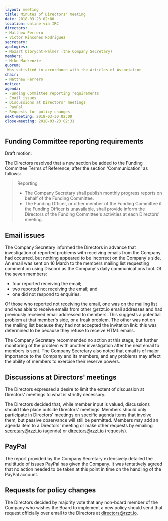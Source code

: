 ```yaml
---
layout: meeting
title: Minutes of Directors' meeting
date: 2018-03-23 02:00
location: online via IRC
directors: 
- Matthew Ferrero
- Victor Rincones Rodriguez
secretary:
apologies:
- Mozart Olbrycht-Palmer (the Company Secretary)
members:
- Mike Mackenzie
quorum:
 Was satisfied in accordance with the Articles of Association
chair:
- Matthew Ferrero
notice:
agenda:
- Funding Committee reporting requirements
- Email issues
- Discussions at Directors' meetings
- PayPal
- Requests for policy changes
next-meeting: 2018-03-30 02:00
close-meeting: 2018-03-23 02:31
---
```


## Funding Committee reporting requirements

Draft motion:

The Directors resolved that a new section be added to the Funding Committee Terms of Reference, after the section 'Communication' as follows:

> Reporting
> - The Company Secretary shall publish monthly progress reports on behalf of the Funding Committee.
> - The Funding Officer, or other member of the Funding Committee if the Funding Officer is unavailable, shall provide inform the Directors of the Funding Committee's activities at each Directors' meeting.

## Email issues

The Company Secretary informed the Directors in advance that investigation of reported problems with receiving emails from the Company had occurred, but nothing appeared to be incorrect on the Company's side. An email was sent on 16 March to the members mailing list requesting comment on using Discord as the Company's daily communications tool. Of the seven members:

- four reported receiving the email;
- two reported not receiving the email; and
- one did not respond to enquiries.

Of those who reported not receiving the email, one was on the mailing list and was able to receive emails from other @rzzt.io email addresses and had previously received email addressed to members. This suggests a potential problem at that member's side, or a freak problem. The other was not on the mailing list because they had not accepted the invitation link: this was determined to be because they refuse to receive HTML emails.

The Company Secretary recommended no action at this stage, but further monitoring of the problem with another investigation after the next email to members is sent. The Company Secretary also noted that email is of major importance to the Company and its members, and any problems may affect the ability of members to exercise their reserve powers.

## Discussions at Directors' meetings

The Directors expressed a desire to limit the extent of discussion at Directors' meetings to what is strictly necessary.

The Directors decided that, while member input is valued, discussions should take place outside Directors' meetings. Members should only participate in Directors' meetings on specific agenda items that involve them, but passive observance will still be permitted. Members may add an agenda item to a Directors' meeting or make other requests by emailing secretary@rzzt.io (agenda) or directors@rzzt.io (requests).

## PayPal

The report provided by the Company Secretary extensively detailed the multitude of issues PayPal has given the Company. It was tentatively agreed that no action needed to be taken at this point in time on the handling of the PayPal account.

## Requests for policy changes

The Directors decided by majority vote that any non-board member of the Company who wishes the Board to implement a new policy should send that request officially over email to the Directors at directors@rzzt.io.



